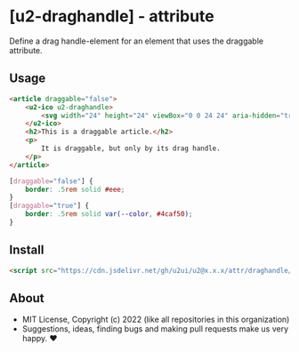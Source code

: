 # [u2-draghandle] - attribute
Define a drag handle-element for an element that uses the draggable attribute.

## Usage

```html
<article draggable="false">
    <u2-ico u2-draghandle>
        <svg width="24" height="24" viewBox="0 0 24 24" aria-hidden="true"><path d="M11 18c0 1.1-.9 2-2 2s-2-.9-2-2s.9-2 2-2s2 .9 2 2zm-2-8c-1.1 0-2 .9-2 2s.9 2 2 2s2-.9 2-2s-.9-2-2-2zm0-6c-1.1 0-2 .9-2 2s.9 2 2 2s2-.9 2-2s-.9-2-2-2zm6 4c1.1 0 2-.9 2-2s-.9-2-2-2s-2 .9-2 2s.9 2 2 2zm0 2c-1.1 0-2 .9-2 2s.9 2 2 2s2-.9 2-2s-.9-2-2-2zm0 6c-1.1 0-2 .9-2 2s.9 2 2 2s2-.9 2-2s-.9-2-2-2z"></path></svg>
    </u2-ico>
    <h2>This is a draggable article.</h2>
    <p>
        It is draggable, but only by its drag handle.
    </p>
</article>
```

```css
[draggable="false"] {
    border: .5rem solid #eee;
}
[draggable="true"] {
    border: .5rem solid var(--color, #4caf50);
}
```

## Install

```html
<script src="https://cdn.jsdelivr.net/gh/u2ui/u2@x.x.x/attr/draghandle/draghandle.min.js" type=module async></script>
```

## About

- MIT License, Copyright (c) 2022 <u2> (like all repositories in this organization) <br>
- Suggestions, ideas, finding bugs and making pull requests make us very happy. ♥

